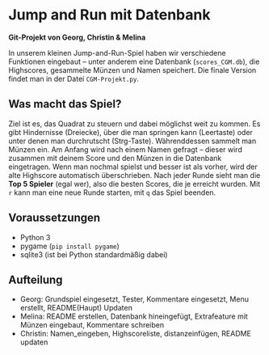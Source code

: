 # Jump and Run mit Datenbank
**Git-Projekt von Georg, Christin & Melina**

In unserem kleinen Jump-and-Run-Spiel haben wir verschiedene Funktionen eingebaut – unter anderem eine Datenbank (`scores_CGM.db`), die Highscores, gesammelte Münzen und Namen speichert. Die finale Version findet man in der Datei `CGM-Projekt.py`.

## Was macht das Spiel?
Ziel ist es, das Quadrat zu steuern und dabei möglichst weit zu kommen. Es gibt Hindernisse (Dreiecke), über die man springen kann (Leertaste) oder unter denen man durchrutscht (Strg-Taste). Währenddessen sammelt man Münzen ein.
Am Anfang wird nach einem Namen gefragt – dieser wird zusammen mit deinem Score und den Münzen in die Datenbank eingetragen. Wenn man nochmal spielst und besser ist als vorher, wird der alte Highscore automatisch überschrieben.
Nach jeder Runde sieht man die **Top 5 Spieler** (egal wer), also die besten Scores, die je erreicht wurden.
Mit `r` kann man eine neue Runde starten, mit `q` das Spiel beenden.

## Voraussetzungen
- Python 3
- pygame (`pip install pygame`)
- sqlite3 (ist bei Python standardmäßig dabei)

## Aufteilung
- Georg: Grundspiel eingesetzt, Tester, Kommentare eingesetzt, Menu erstellt, README(Haupt) Updaten
- Melina: README erstellen, Datenbank hineingefügt, Extrafeature mit Münzen eingebaut, Kommentare schreiben
- Christin: Namen_eingeben, Highscoreliste, distanzeinfügen, README updaten
